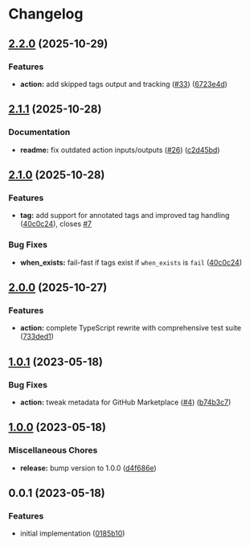 # Changelog

## [2.2.0](https://github.com/jimeh/update-tags-action/compare/v2.1.1...v2.2.0) (2025-10-29)


### Features

* **action:** add skipped tags output and tracking ([#33](https://github.com/jimeh/update-tags-action/issues/33)) ([6723e4d](https://github.com/jimeh/update-tags-action/commit/6723e4d4aceb3ba7314907830d8b1d5186f0a5d9))

## [2.1.1](https://github.com/jimeh/update-tags-action/compare/v2.1.0...v2.1.1) (2025-10-28)


### Documentation

* **readme:** fix outdated action inputs/outputs ([#26](https://github.com/jimeh/update-tags-action/issues/26)) ([c2d45bd](https://github.com/jimeh/update-tags-action/commit/c2d45bd3eff96a93679cc5dbac166c5a14400751))

## [2.1.0](https://github.com/jimeh/update-tags-action/compare/v2.0.0...v2.1.0) (2025-10-28)


### Features

* **tag:** add support for annotated tags and improved tag handling ([40c0c24](https://github.com/jimeh/update-tags-action/commit/40c0c24c3478fe96765282b3f82b7f72696f0e92)), closes [#7](https://github.com/jimeh/update-tags-action/issues/7)


### Bug Fixes

* **when_exists:** fail-fast if tags exist if `when_exists` is `fail` ([40c0c24](https://github.com/jimeh/update-tags-action/commit/40c0c24c3478fe96765282b3f82b7f72696f0e92))

## [2.0.0](https://github.com/jimeh/update-tags-action/compare/v1.0.1...v2.0.0) (2025-10-27)


### Features

* **action:** complete TypeScript rewrite with comprehensive test suite ([733ded1](https://github.com/jimeh/update-tags-action/commit/733ded1f0b9727d99d299cd42258479b4e64b27d))

## [1.0.1](https://github.com/jimeh/update-tags-action/compare/v1.0.0...v1.0.1) (2023-05-18)


### Bug Fixes

* **action:** tweak metadata for GitHub Marketplace
  ([#4](https://github.com/jimeh/update-tags-action/issues/4))
  ([b74b3c7](https://github.com/jimeh/update-tags-action/commit/b74b3c77fc20bdfd61e29dbf680a9f84612e5fda))

## [1.0.0](https://github.com/jimeh/update-tags-action/compare/v0.0.1...v1.0.0) (2023-05-18)


### Miscellaneous Chores

* **release:** bump version to 1.0.0
  ([d4f686e](https://github.com/jimeh/update-tags-action/commit/d4f686ef9ff51ff4426907f89983bd286903c23e))

## 0.0.1 (2023-05-18)


### Features

* initial implementation
  ([0185b10](https://github.com/jimeh/update-tags-action/commit/0185b100ff1752ce06ade4b147b6befb8c37e525))
